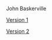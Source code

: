 John Baskerville

[Version 1](https://bebhionnq.github.io/johnbaskerville/baskerville1.html)


[Version 2](https://bebhionnq.github.io/johnbaskerville/baskerville2.html)
